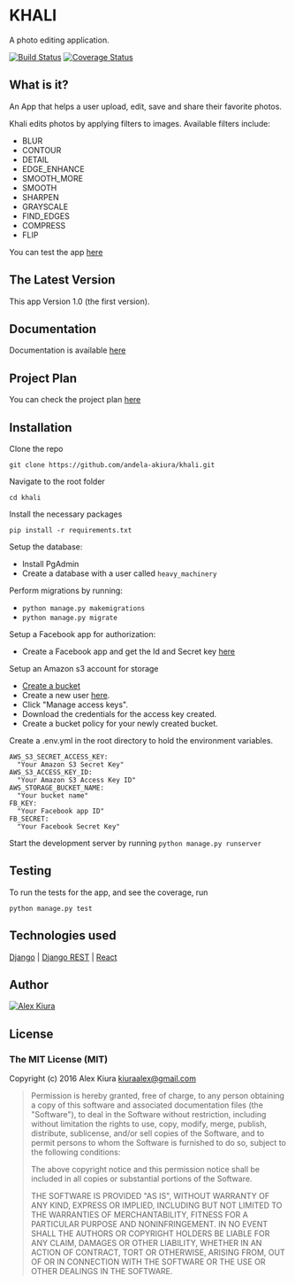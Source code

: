 # KHALI
A photo editing application.

[![Build Status](https://travis-ci.org/andela-akiura/khali.svg?branch=feature-review)](https://travis-ci.org/andela-akiura/khali)
[![Coverage Status](https://coveralls.io/repos/github/andela-akiura/khali/badge.svg?branch=feature-review)](https://coveralls.io/github/andela-akiura/khali?branch=feature-review)

## What is it?

An App that helps a user upload, edit, save and share their favorite photos.

Khali edits photos by applying filters to images. Available filters include:

* BLUR
* CONTOUR
* DETAIL
* EDGE_ENHANCE
* SMOOTH_MORE
* SMOOTH
* SHARPEN
* GRAYSCALE
* FIND_EDGES
* COMPRESS
* FLIP

You can test the app [here](http://khali.herokuapp.com)
## The Latest Version
This app Version 1.0 (the first version).

## Documentation
Documentation is available [here](http://khali.herokuapp.com/docs/)

## Project Plan
You can check the project plan [here](https://github.com/andela-akiura/khali/blob/feature-review/assets/PROJECTPLAN.md)

## Installation
Clone the repo
```
git clone https://github.com/andela-akiura/khali.git
```

Navigate to the root folder
```
cd khali
```
Install the necessary packages
```
pip install -r requirements.txt
```
Setup the database:
* Install PgAdmin
* Create a database with a user called `heavy_machinery`

Perform migrations by running:
* `python manage.py makemigrations`
* `python manage.py migrate`

Setup a Facebook app for authorization:
* Create a Facebook app and get the Id and Secret key [here](https://developers.facebook.com/apps/)

Setup an Amazon s3 account for storage
* [Create a bucket](http://docs.aws.amazon.com/AmazonS3/latest/UG/CreatingaBucket.html)
* Create a new user [here](https://console.aws.amazon.com/iam/home?#users).
* Click "Manage access keys".
* Download the credentials for the access key created.
* Create a bucket policy for your newly created bucket.

Create a .env.yml in the root directory to hold the environment variables.
```
AWS_S3_SECRET_ACCESS_KEY:
  "Your Amazon S3 Secret Key"
AWS_S3_ACCESS_KEY_ID:
  "Your Amazon S3 Access Key ID"
AWS_STORAGE_BUCKET_NAME:
  "Your bucket name"
FB_KEY:
  "Your Facebook app ID"
FB_SECRET:
  "Your Facebook Secret Key"
```

Start the development server by running `python manage.py runserver`


## Testing
To run the tests for the app, and see the coverage, run
```
python manage.py test
```


## Technologies used
[Django](https://www.djangoproject.com/) |
[Django REST](http://www.django-rest-framework.org/) |
[React](https://facebook.github.io/react/)


## Author
[![Alex Kiura](http://0.gravatar.com/avatar/ea50741579447e4a8dcd743e10c25fd7?s=144)](https://github.com/andela-akiura)


## License

### The MIT License (MIT)

Copyright (c) 2016 Alex Kiura <kiuraalex@gmail.com>

> Permission is hereby granted, free of charge, to any person obtaining a copy
> of this software and associated documentation files (the "Software"), to deal
> in the Software without restriction, including without limitation the rights
> to use, copy, modify, merge, publish, distribute, sublicense, and/or sell
> copies of the Software, and to permit persons to whom the Software is
> furnished to do so, subject to the following conditions:
>
> The above copyright notice and this permission notice shall be included in
> all copies or substantial portions of the Software.
>
> THE SOFTWARE IS PROVIDED "AS IS", WITHOUT WARRANTY OF ANY KIND, EXPRESS OR
> IMPLIED, INCLUDING BUT NOT LIMITED TO THE WARRANTIES OF MERCHANTABILITY,
> FITNESS FOR A PARTICULAR PURPOSE AND NONINFRINGEMENT. IN NO EVENT SHALL THE
> AUTHORS OR COPYRIGHT HOLDERS BE LIABLE FOR ANY CLAIM, DAMAGES OR OTHER
> LIABILITY, WHETHER IN AN ACTION OF CONTRACT, TORT OR OTHERWISE, ARISING FROM,
> OUT OF OR IN CONNECTION WITH THE SOFTWARE OR THE USE OR OTHER DEALINGS IN
> THE SOFTWARE.
